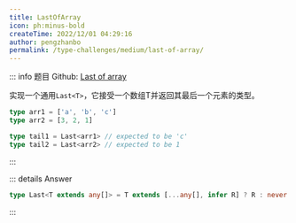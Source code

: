 ```yaml
---
title: LastOfArray
icon: ph:minus-bold
createTime: 2022/12/01 04:29:16
author: pengzhanbo
permalink: /type-challenges/medium/last-of-array/
---
```


::: info 题目
Github: [Last of array](https://github.com/type-challenges/type-challenges/blob/main/questions/00015-medium-last/)

实现一个通用`Last<T>`，它接受一个数组T并返回其最后一个元素的类型。

```ts
type arr1 = ['a', 'b', 'c']
type arr2 = [3, 2, 1]

type tail1 = Last<arr1> // expected to be 'c'
type tail2 = Last<arr2> // expected to be 1
```

:::

::: details Answer

```ts
type Last<T extends any[]> = T extends [...any[], infer R] ? R : never
```

:::
